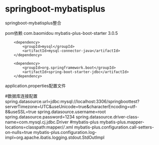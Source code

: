 # springboot-mybatisplus
springboot-mybatisplus整合

pom依赖
       <!-- mybatis-plus-->
        <dependency>
            <groupId>com.baomidou</groupId>
            <artifactId>mybatis-plus-boot-starter</artifactId>
            <version>3.0.5</version>
        </dependency>
        <!-- 数据库驱动-->

        <dependency>
            <groupId>mysql</groupId>
            <artifactId>mysql-connector-java</artifactId>
        </dependency>
        
        <dependency>
            <groupId>org.springframework.boot</groupId>
            <artifactId>spring-boot-starter-jdbc</artifactId>
        </dependency>


application.properties配置文件

#数据库连接配置
spring.datasource.url=jdbc:mysql://localhost:3306/springboottest?serverTimezone=UTC&useUnicode=true&characterEncoding=utf-8&useSSL=true
spring.datasource.username=root
spring.datasource.password=1234
spring.datasource.driver-class-name=com.mysql.cj.jdbc.Driver
#mybatis-plus
mybatis-plus.mapper-locations=classpath:mapper/*/*.xml
mybatis-plus.configuration.call-setters-on-nulls=true
mybatis-plus.configuration.log-impl=org.apache.ibatis.logging.stdout.StdOutImpl

